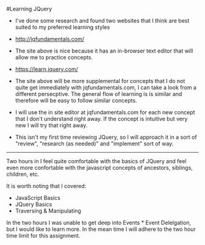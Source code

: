 #Learning JQuery

* I've done some research and found two websites that I think are best suited to my preferred learning styles

* http://jqfundamentals.com/ 

* The site above is nice because it has an in-browser text editor that will allow me to practice concepts.

* https://learn.jquery.com/

* The site above will be more supplemental for concepts that I do not quite get immediately with jqfundamentals.com, I can take a look from a different persecptive.  The general flow of learning is is similar and therefore will be easy to follow similar concepts.

* I will use the in site editor at jqfundamentals.com for each new concept that I don't understand right away. If the concept is intuitive but very new I will try that right away.

* This isn't my first time reviewing JQuery, so I will approach it in a sort of "review", "research (as needed)" and "implement" sort of way.

-----------------

Two hours in I feel quite comfortable with the basics of JQuery and feel even more confortable with the javascript concepts of ancestors, siblings, children, etc.

It is worth noting that I covered:
* JavaScript Basics
* JQuery Basics
* Traversing & Manipulating

In the two hours I was unable to get deep into Events * Event Delelgation, but I would like to learn more. In the mean time I will adhere to the two hour time limit for this assignment.

